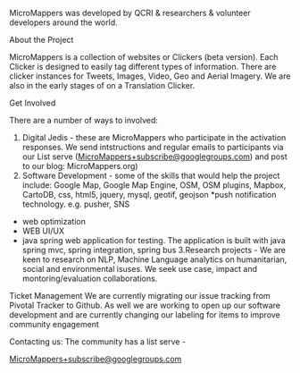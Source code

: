 MicroMappers was developed by QCRI & researchers & volunteer developers around the world.  

About the Project 

MicroMappers is a collection of websites or Clickers (beta version). Each Clicker is designed to easily tag different types of information. 
There are clicker instances for Tweets, Images, Video, Geo and Aerial Imagery. We are also in the early stages of on a Translation Clicker. 


Get Involved

There are a number of ways to involved:
1. Digital Jedis - these are MicroMappers who participate in the activation responses. We send intstructions and regular emails to participants via
our List serve (MicroMappers+subscribe@googlegroups.com) and post to our blog: MicroMappers.org)
2. Software Development - some of the skills that would help the project include:
Google Map, Google Map Engine, OSM, OSM plugins, Mapbox, CartoDB, css, html5, jquery, mysql, geotif, geojson
*push notification technology. e.g. pusher, SNS
* web optimization
* WEB UI/UX
* java spring web application for testing. The application is built with java spring mvc, spring integration, spring bus
3.Research projects - We are keen to research on NLP, Machine Language analytics on humanitarian, social and environmental isuses. 
We seek use case, impact and montoring/evaluation collaborations. 


Ticket Management
We are currently migrating our issue tracking from Pivotal Tracker to Github. As well we are working to open up our software development and are
currently changing our labeling for items to improve community engagement

Contacting us:
The community has a list serve - 

MicroMappers+subscribe@googlegroups.com

